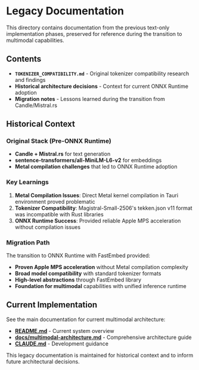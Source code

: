 # Legacy Documentation

This directory contains documentation from the previous text-only implementation phases, preserved for reference during the transition to multimodal capabilities.

## Contents

- **`TOKENIZER_COMPATIBILITY.md`** - Original tokenizer compatibility research and findings
- **Historical architecture decisions** - Context for current ONNX Runtime adoption
- **Migration notes** - Lessons learned during the transition from Candle/Mistral.rs

## Historical Context

### Original Stack (Pre-ONNX Runtime)
- **Candle + Mistral.rs** for text generation
- **sentence-transformers/all-MiniLM-L6-v2** for embeddings  
- **Metal compilation challenges** that led to ONNX Runtime adoption

### Key Learnings
1. **Metal Compilation Issues**: Direct Metal kernel compilation in Tauri environment proved problematic
2. **Tokenizer Compatibility**: Magistral-Small-2506's tekken.json v11 format was incompatible with Rust libraries
3. **ONNX Runtime Success**: Provided reliable Apple MPS acceleration without compilation issues

### Migration Path
The transition to ONNX Runtime with FastEmbed provided:
- **Proven Apple MPS acceleration** without Metal compilation complexity
- **Broad model compatibility** with standard tokenizer formats
- **High-level abstractions** through FastEmbed library
- **Foundation for multimodal** capabilities with unified inference runtime

## Current Implementation

See the main documentation for current multimodal architecture:
- **[README.md](../README.md)** - Current system overview
- **[docs/multimodal-architecture.md](../multimodal-architecture.md)** - Comprehensive architecture guide
- **[CLAUDE.md](../CLAUDE.md)** - Development guidance

This legacy documentation is maintained for historical context and to inform future architectural decisions.